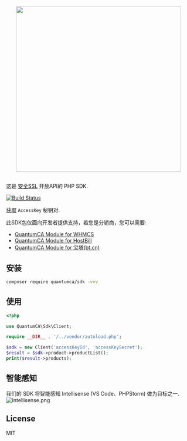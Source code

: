 <h1><p align="center"><img src="https://www.annquanssl.com/assets/logo/logo.svg" width="450" style="width: 450px;"></p></h1>

这是 [安全SSL](https://www.anquanssl.com) 开放API的 PHP SDK.

[![Build Status](https://travis-ci.com/quantumca/sdk.svg?branch=master)](https://travis-ci.com/quantumca/sdk)

[获取](https://www.anquanssl.com/dashboard/api-credentials) `AccessKey` 秘钥对.

此SDK包仅面向开发者提供支持，若您是分销商，您可以需要:
- [QuantumCA Module for WHMCS]()
- [QuantumCA Module for HostBill]()
- [QuantumCA Module for 宝塔(bt.cn)]()

## 安装

```bash
composer require quantumca/sdk -vvv
```

## 使用

```php
<?php

use QuantumCA\Sdk\Client;

require __DIR__ . '/../vendor/autoload.php';

$sdk = new Client('accessKeyId', 'accessKeySecret');
$result = $sdk->product->productList();
print($result->products);
```

## 智能感知

我们的 SDK 将智能感知 Intellisense (VS Code、PHPStorm) 做为目标之一.
![Intellisense.png](https://user-images.githubusercontent.com/6964962/64444468-c5336700-d106-11e9-81aa-e660e72a1149.png)

## License

MIT

